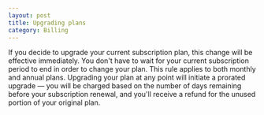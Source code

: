 ```yaml
---
layout: post
title: Upgrading plans
category: Billing
---
```


If you decide to upgrade your current subscription plan, this change
will be effective immediately. You don't have to wait for your current subscription
period to end in order to change your plan. This rule applies to both monthly
and annual plans. Upgrading your plan at any point will initiate a prorated upgrade —
you will be charged based on the number of days remaining before your subscription renewal,
and you'll receive a refund for the unused portion of your original plan.

